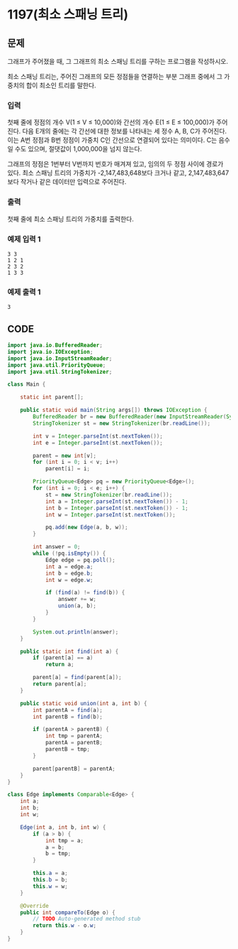 # 1197\(최소 스패닝 트리\)

##  문제

그래프가 주어졌을 때, 그 그래프의 최소 스패닝 트리를 구하는 프로그램을 작성하시오.

최소 스패닝 트리는, 주어진 그래프의 모든 정점들을 연결하는 부분 그래프 중에서 그 가중치의 합이 최소인 트리를 말한다.

### 입력

첫째 줄에 정점의 개수 V\(1 ≤ V ≤ 10,000\)와 간선의 개수 E\(1 ≤ E ≤ 100,000\)가 주어진다. 다음 E개의 줄에는 각 간선에 대한 정보를 나타내는 세 정수 A, B, C가 주어진다. 이는 A번 정점과 B번 정점이 가중치 C인 간선으로 연결되어 있다는 의미이다. C는 음수일 수도 있으며, 절댓값이 1,000,000을 넘지 않는다.

그래프의 정점은 1번부터 V번까지 번호가 매겨져 있고, 임의의 두 정점 사이에 경로가 있다. 최소 스패닝 트리의 가중치가 -2,147,483,648보다 크거나 같고, 2,147,483,647보다 작거나 같은 데이터만 입력으로 주어진다.

### 출력

첫째 줄에 최소 스패닝 트리의 가중치를 출력한다.

### 예제 입력 1

```text
3 3
1 2 1
2 3 2
1 3 3
```

### 예제 출력 1

```text
3
```

## CODE

```java
import java.io.BufferedReader;
import java.io.IOException;
import java.io.InputStreamReader;
import java.util.PriorityQueue;
import java.util.StringTokenizer;

class Main {

	static int parent[];

	public static void main(String args[]) throws IOException {
		BufferedReader br = new BufferedReader(new InputStreamReader(System.in));
		StringTokenizer st = new StringTokenizer(br.readLine());

		int v = Integer.parseInt(st.nextToken());
		int e = Integer.parseInt(st.nextToken());

		parent = new int[v];
		for (int i = 0; i < v; i++)
			parent[i] = i;

		PriorityQueue<Edge> pq = new PriorityQueue<Edge>();
		for (int i = 0; i < e; i++) {
			st = new StringTokenizer(br.readLine());
			int a = Integer.parseInt(st.nextToken()) - 1;
			int b = Integer.parseInt(st.nextToken()) - 1;
			int w = Integer.parseInt(st.nextToken());

			pq.add(new Edge(a, b, w));
		}

		int answer = 0;
		while (!pq.isEmpty()) {
			Edge edge = pq.poll();
			int a = edge.a;
			int b = edge.b;
			int w = edge.w;

			if (find(a) != find(b)) {
				answer += w;
				union(a, b);
			}
		}

		System.out.println(answer);
	}

	public static int find(int a) {
		if (parent[a] == a)
			return a;

		parent[a] = find(parent[a]);
		return parent[a];
	}

	public static void union(int a, int b) {
		int parentA = find(a);
		int parentB = find(b);

		if (parentA > parentB) {
			int tmp = parentA;
			parentA = parentB;
			parentB = tmp;
		}

		parent[parentB] = parentA;
	}
}

class Edge implements Comparable<Edge> {
	int a;
	int b;
	int w;

	Edge(int a, int b, int w) {
		if (a > b) {
			int tmp = a;
			a = b;
			b = tmp;
		}

		this.a = a;
		this.b = b;
		this.w = w;
	}

	@Override
	public int compareTo(Edge o) {
		// TODO Auto-generated method stub
		return this.w - o.w;
	}
}
```

